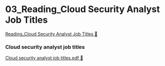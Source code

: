 # 03_Reading_Cloud Security Analyst Job Titles

[Reading_Cloud Security Analyst Job Titles &#128279;](https://www.coursera.org/learn/introduction-to-security-principles-in-cloud-computing/supplement/s4IA6/cloud-security-analyst-job-titles)

### Cloud security analyst job titles

[Cloud security analyst job titles.pdf 🔗](https://1drv.ms/b/c/526c45566c8c239a/EcO2RTAHTcJJkyiXto74KMUBhVhKC1jaxy6e-E64Fz-rsg?e=pbgCKu)
